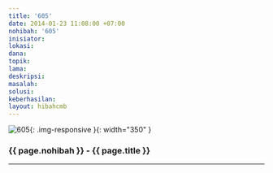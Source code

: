 ```yaml
---
title: '605'
date: 2014-01-23 11:08:00 +07:00
nohibah: '605'
inisiator:
lokasi:
dana:
topik:
lama:
deskripsi:
masalah:
solusi:
keberhasilan:
layout: hibahcmb
---
```


![605](/static/img/hibahcmb/605.png){: .img-responsive }{: width="350" }

### {{ page.nohibah }} - {{ page.title }}

---
